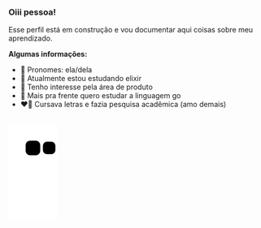 ### Oiii pessoa! 
<!--
<p align="left">
  <img width="150" height="150" alt="cartoon gif" src="https://github.com/laisacsts/images-gifs-others/blob/main/icons/icon.gif">
</p>
-->
Esse perfil está em construção e vou documentar aqui coisas sobre meu aprendizado.

__Algumas informações:__

- 📢 Pronomes: ela/dela
- 💜 Atualmente estou estudando elixir
- 🙂 Tenho interesse pela área de produto 
- 💙 Mais pra frente quero estudar a linguagem go
- ❤️‍🔥 Cursava letras e fazia pesquisa acadêmica (amo demais)
##
##
![Snake animation](https://github.com/rafaballerini/rafaballerini/blob/output/github-contribution-grid-snake.svg)
